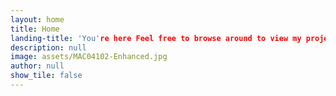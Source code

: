 ```yaml
---
layout: home
title: Home
landing-title: 'You're here Feel free to browse around to view my project collection'
description: null
image: assets/MAC04102-Enhanced.jpg
author: null
show_tile: false
---
```

